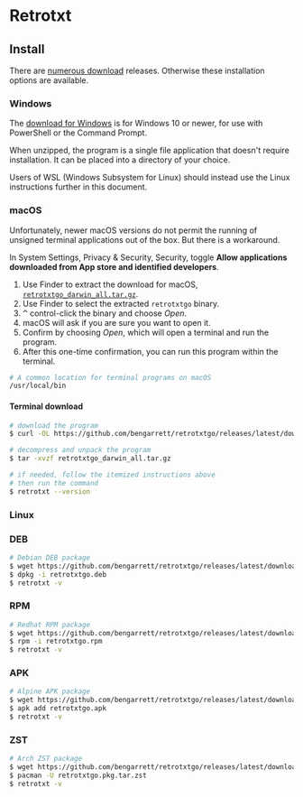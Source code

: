 # Retrotxt

## Install

There are [numerous download](https://github.com/bengarrett/retrotxtgo/releases/latest/) releases. Otherwise these installation options are available.

### Windows 

The [download for Windows](https://github.com/bengarrett/retrotxtgo/releases/latest/download/retrotxtgo_windows_amd64.zip) is for Windows 10 or newer, for use with PowerShell or the Command Prompt. 

When unzipped, the program is a single file application that doesn't require installation. It can be placed into a directory of your choice.

Users of WSL (Windows Subsystem for Linux) should instead use the Linux instructions further in this document.

### macOS 

Unfortunately, newer macOS versions do not permit the running of unsigned terminal applications out of the box. But there is a workaround.

In System Settings, Privacy & Security, Security, toggle **Allow applications downloaded from App store and identified developers**.

1. Use Finder to extract the download for macOS, [`retrotxtgo_darwin_all.tar.gz`](https://github.com/bengarrett/retrotxtgo/releases/latest/download/retrotxtgo_darwin_all.tar.gz).
1. Use Finder to select the extracted `retrotxtgo` binary. 
1. <kbd>^</kbd> control-click the binary and choose _Open_. 
1. macOS will ask if you are sure you want to open it. 
1. Confirm by choosing _Open_, which will open a terminal and run the program. 
1. After this one-time confirmation, you can run this program within the terminal.

```sh
# A common location for terminal programs on macOS
/usr/local/bin
```

#### Terminal download

```sh
# download the program
$ curl -OL https://github.com/bengarrett/retrotxtgo/releases/latest/download/retrotxtgo_darwin_all.tar.gz

# decompress and unpack the program
$ tar -xvzf retrotxtgo_darwin_all.tar.gz

# if needed, follow the itemized instructions above
# then run the command
$ retrotxt --version
```

### Linux
### DEB
```sh
# Debian DEB package
$ wget https://github.com/bengarrett/retrotxtgo/releases/latest/download/retrotxtgo.deb
$ dpkg -i retrotxtgo.deb
$ retrotxt -v
```

### RPM
```sh
# Redhat RPM package
$ wget https://github.com/bengarrett/retrotxtgo/releases/latest/download/retrotxtgo.rpm
$ rpm -i retrotxtgo.rpm
$ retrotxt -v
```

### APK
```sh
# Alpine APK package
$ wget https://github.com/bengarrett/retrotxtgo/releases/latest/download/retrotxtgo.apk
$ apk add retrotxtgo.apk
$ retrotxt -v
```

### ZST
```sh
# Arch ZST package
$ wget https://github.com/bengarrett/retrotxtgo/releases/latest/download/retrotxtgo.pkg.tar.zst
$ pacman -U retrotxtgo.pkg.tar.zst
$ retrotxt -v
```